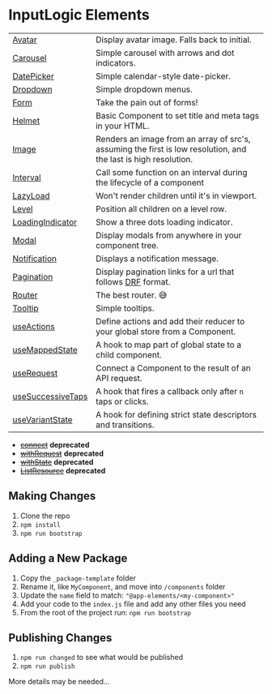 InputLogic Elements
===================

|                                                       |                                                            |
| ----------------------------------------------------- | ---------------------------------------------------------- |
| [Avatar](components/avatar)                           | Display avatar image. Falls back to initial.
| [Carousel](components/carousel)                       | Simple carousel with arrows and dot indicators. 
| [DatePicker](components/date-picker)                  | Simple calendar-style date-picker.     
| [Dropdown](components/dropdown)                       | Simple dropdown menus.  
| [Form](components/form)                               | Take the pain out of forms!
| [Helmet](components/helmet)                           | Basic Component to set title and meta tags in your HTML.
| [Image](components/image)                             | Renders an image from an array of src's, assuming the first is low resolution, and the last is high resolution.
| [Interval](components/interval)                       | Call some function on an interval during the lifecycle of a component
| [LazyLoad](components/lazy-load)                      | Won't render children until it's in viewport.
| [Level](components/level)                             | Position all children on a level row.
| [LoadingIndicator](components/loading-indicator)      | Show a three dots loading indicator.
| [Modal](components/modal)                             | Display modals from anywhere in your component tree.
| [Notification](components/notification)               | Displays a notification message.
| [Pagination](components/pagination)                   | Display pagination links for a url that follows [DRF](https://www.django-rest-framework.org/) format.
| [Router](components/router)                           | The best router. 😅
| [Tooltip](components/tooltip)                         | Simple tooltips. 
| [useActions](components/use-actions)                  | Define actions and add their reducer to your global store from a Component.
| [useMappedState](components/use-mapped-state)         | A hook to map part of global state to a child component.
| [useRequest](components/use-request)                  | Connect a Component to the result of an API request.
| [useSuccessiveTaps](components/use-successive-taps)   | A hook that fires a callback only after `n` taps or clicks.
| [useVariantState](components/use-variant-state)       | A hook for defining strict state descriptors and transitions.

- [~~connect~~](components/connect) **deprecated**
- [~~withRequest~~](components/with-request) **deprecated**
- [~~withState~~](components/with-state) **deprecated**
- [~~ListResource~~](components/list-resource) **deprecated**

Making Changes
--------------

1. Clone the repo
2. `npm install`
3. `npm run bootstrap`

Adding a New Package
--------------------

1. Copy the `_package-template` folder
2. Rename it, like `MyComponent`, and move into `/components` folder
3. Update the `name` field to match: `"@app-elements/<my-component>"`
4. Add your code to the `index.js` file and add any other files you need
5. From the root of the project run: `npm run bootstrap`

Publishing Changes
------------------

1. `npm run changed` to see what would be published
2. `npm run publish`

More details may be needed...
